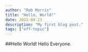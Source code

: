 ```yaml
---
author: "Rob Morris"
title: "Hello, World!"
date: 2022-04-23
description: "My first blog post."
tags: ["off-topic"]
---
```


##Hello World!
Hello Everyone.